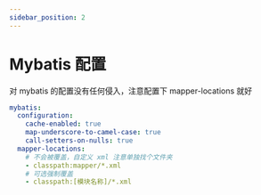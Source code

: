 ```yaml
---
sidebar_position: 2
---
```


# Mybatis 配置

对 mybatis 的配置没有任何侵入，注意配置下 mapper-locations 就好

```yaml
mybatis:
  configuration:
    cache-enabled: true
    map-underscore-to-camel-case: true
    call-setters-on-nulls: true
  mapper-locations:
    # 不会被覆盖，自定义 xml 注意单独找个文件夹
    - classpath:mapper/*.xml
    # 可选强制覆盖
    - classpath:[模块名称]/*.xml
```